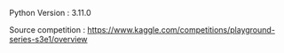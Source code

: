 Python Version : 3.11.0

Source competition : https://www.kaggle.com/competitions/playground-series-s3e1/overview
